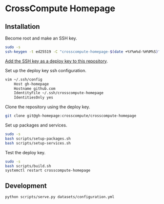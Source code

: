 # CrossCompute Homepage

## Installation

Become root and make an SSH key.

```bash
sudo -s
ssh-keygen -t ed25519 -C "crosscompute-homepage-$(date +%Y%m%d-%H%M%S)"
```

[Add the SSH key as a deploy key to this repository](https://github.com/crosscompute/crosscompute-homepage/settings/keys).

Set up the deploy key ssh configuration.

```bash
vim ~/.ssh/config
    Host gh-homepage
    Hostname github.com
    IdentityFile ~/.ssh/crosscompute-homepage
    IdentitiesOnly yes
```

Clone the repository using the deploy key.

```bash
git clone git@gh-homepage:crosscompute/crosscompute-homepage
```

Set up packages and services.

```bash
sudo -s
bash scripts/setup-packages.sh
bash scripts/setup-services.sh
```

Test the deploy key.

```bash
sudo -s
bash scripts/build.sh
systemctl restart crosscompute-homepage
```

## Development

```bash
python scripts/serve.py datasets/configuration.yml
```
